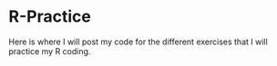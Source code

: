 # R-Practice
Here is where I will post my code for the different exercises that I will practice my R coding.
